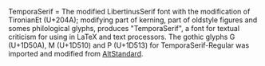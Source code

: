TemporaSerif = The modified LibertinusSerif font with the modification of TironianEt (U+204A); modifying part of kerning, part of oldstyle figures and somes philological glyphs, produces "TemporaSerif", a font for textual criticism for using in LaTeX and text processors.
The gothic glyphs G (U+1D50A), M (U+1D510) and P (U+1D513) for TemporaSerif-Regular was imported and modified from [AltStandard](https://github.com/Ioannes-Brclds/AltStandard.git).
